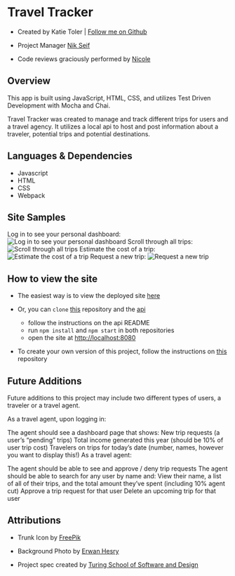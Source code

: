 # Travel Tracker

- Created by Katie Toler | [Follow me on Github](https://github.com/KATIETOLER)

- Project Manager [Nik Seif](https://github.com/niksseif)

- Code reviews graciously performed by [Nicole](https://github.com/nvalentini21)

## Overview

This app is built using JavaScript, HTML, CSS, and utilizes Test Driven Development with Mocha and Chai.

Travel Tracker was created to manage and track different trips for users and a travel agency. It utilizes a local api to host and post information about a traveler, potential trips and potential destinations.

## Languages & Dependencies

- Javascript
- HTML
- CSS
- Webpack

## Site Samples

Log in to see your personal dashboard:
![Log in to see your personal dashboard](https://media1.giphy.com/media/BCHp7QrS9hszzQEEkI/giphy.gif)
Scroll through all trips:
![Scroll through all trips](https://media3.giphy.com/media/hNKKMmvKZiph4WEvXQ/giphy.gif)
Estimate the cost of a trip:
![Estimate the cost of a trip](https://media4.giphy.com/media/kF7BmLOD2rzWRsxfyC/giphy.gif)
Request a new trip:
![Request a new trip](https://media1.giphy.com/media/mmcL0gy4ydm4jmgWUf/giphy.gif)

## How to view the site

- The easiest way is to view the deployed site [here](https://katietoler.github.io/travel-tracker-kt/)

- Or, you can `clone` [this](https://github.com/KATIETOLER/travel-tracker-kt) repository and the [api](https://github.com/turingschool-examples/travel-tracker-api)

  - follow the instructions on the api README
  - run `npm install` and `npm start` in both repositories
  - open the site at [http://localhost:8080](http://localhost:8080/?user-name=traveler1&psw=travel)

- To create your own version of this project, follow the instructions on [this](https://github.com/turingschool-examples/webpack-starter-kit) repository

## Future Additions

Future additions to this project may include two different types of users, a traveler or a travel agent.

As a travel agent, upon logging in:

The agent should see a dashboard page that shows:
New trip requests (a user’s “pending” trips)
Total income generated this year (should be 10% of user trip cost)
Travelers on trips for today’s date (number, names, however you want to display this!)
As a travel agent:

The agent should be able to see and approve / deny trip requests
The agent should be able to search for any user by name and:
View their name, a list of all of their trips, and the total amount they’ve spent (including 10% agent cut)
Approve a trip request for that user
Delete an upcoming trip for that user

## Attributions

- Trunk Icon by [FreePik](https://www.flaticon.com/free-icons/travel)

- Background Photo by [Erwan Hesry](https://unsplash.com/@erwanhesry?utm_source=unsplash&utm_medium=referral&utm_content=creditCopyText")

- Project spec created by [Turing School of Software and Design](turing.edu)
